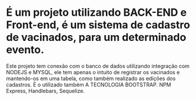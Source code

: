 # É um projeto utilizando BACK-END  e Front-end, é um sistema de cadastro de vacinados, para um determinado evento.
Este projeto tem conexão com o banco de dados utilizando integração com NODEJS e MYSQL, ele tem apenas o intuito de registrar os vacinados e mantendo-os em uma tabela, como também realizado as edições dos cadastros. É o utilizado também A TECNOLOGIA BOOTSTRAP. NPM Express, Handlebars, Sequelize.
